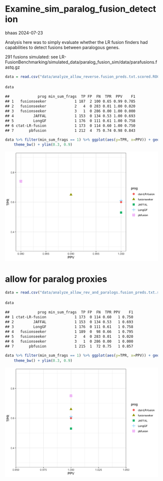 Examine_sim_paralog_fusion_detection
================
bhaas
2024-07-23

Analysis here was to simply evaluate whether the LR fusion finders had
capabilities to detect fusions between paralogous genes.

291 fusions simulated: see
LR-FusionBenchmarking/simulated_data/paralog_fusion_sim/data/parafusions.fastq.gz

``` r
data = read.csv("data/analyze_allow_reverse.fusion_preds.txt.scored.ROC", header=T, sep="\t", stringsAsFactors = F)

data
```

    ##             prog min_sum_frags  TP FP  FN  TPR  PPV    F1
    ## 1   fusionseeker             1 187  2 100 0.65 0.99 0.785
    ## 2   fusionseeker             2   4  0 283 0.01 1.00 0.020
    ## 3   fusionseeker             3   1  0 286 0.00 1.00 0.000
    ## 4         JAFFAL             1 153  0 134 0.53 1.00 0.693
    ## 5         LongGF             1 176  0 111 0.61 1.00 0.758
    ## 6 ctat-LR-fusion             1 173  0 114 0.60 1.00 0.750
    ## 7       pbfusion             1 212  4  75 0.74 0.98 0.843

``` r
data %>% filter(min_sum_frags == 1) %>% ggplot(aes(y=TPR, x=PPV)) + geom_point(aes(shape=prog, color=prog), size=3) +
    theme_bw() + ylim(0.3, 0.9)
```

![](Examine_sim_paralog_fusion_detection_files/figure-gfm/unnamed-chunk-2-1.png)<!-- -->

# allow for paralog proxies

``` r
data = read.csv("data/analyze_allow_rev_and_paralogs.fusion_preds.txt.scored.ROC", header=T, sep="\t", stringsAsFactors = F)

data
```

    ##             prog min_sum_frags  TP FP  FN  TPR PPV    F1
    ## 1 ctat-LR-fusion             1 173  0 114 0.60   1 0.750
    ## 2         JAFFAL             1 153  0 134 0.53   1 0.693
    ## 3         LongGF             1 176  0 111 0.61   1 0.758
    ## 4   fusionseeker             1 189  0  98 0.66   1 0.795
    ## 5   fusionseeker             2   4  0 283 0.01   1 0.020
    ## 6   fusionseeker             3   1  0 286 0.00   1 0.000
    ## 7       pbfusion             1 215  1  72 0.75   1 0.857

``` r
data %>% filter(min_sum_frags == 1) %>% ggplot(aes(y=TPR, x=PPV)) + geom_point(aes(shape=prog, color=prog), size=3) +
    theme_bw() + ylim(0.3, 0.9)
```

![](Examine_sim_paralog_fusion_detection_files/figure-gfm/unnamed-chunk-4-1.png)<!-- -->
